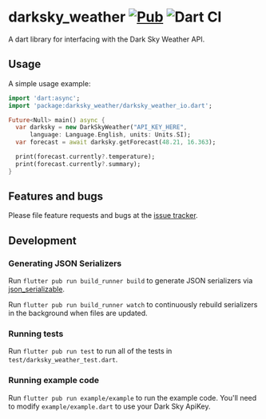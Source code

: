 # darksky_weather [![Pub](https://img.shields.io/pub/v/darksky_weather.svg)](https://pub.dartlang.org/packages/darksky_weather) ![Dart CI](https://github.com/rinukkusu/darksky-weather-dart/workflows/Dart%20CI/badge.svg)

A dart library for interfacing with the Dark Sky Weather API.

## Usage

A simple usage example:

```dart
import 'dart:async';
import 'package:darksky_weather/darksky_weather_io.dart';

Future<Null> main() async {
  var darksky = new DarkSkyWeather("API_KEY_HERE",
      language: Language.English, units: Units.SI);
  var forecast = await darksky.getForecast(48.21, 16.363);

  print(forecast.currently?.temperature);
  print(forecast.currently?.summary);
}
```

## Features and bugs

Please file feature requests and bugs at the [issue tracker][tracker].

## Development

### Generating JSON Serializers
Run `flutter pub run build_runner build` to generate JSON serializers via [json_serializable][].

Run `flutter pub run build_runner watch` to continuously rebuild serializers in the background when files are updated.

### Running tests
Run `flutter pub run test` to run all of the tests in `test/darksky_weather_test.dart`.

### Running example code
Run `flutter pub run example/example` to run the example code. You'll need to modify `example/example.dart` to use your Dark Sky ApiKey.


[tracker]: https://github.com/rinukkusu/darksky-weather-dart/issues
[json_serializable]: https://pub.dartlang.org/packages/json_serializable
